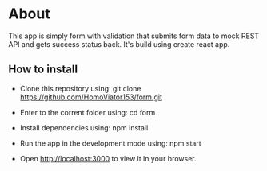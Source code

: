 # About

This app is simply form with validation that submits form data to mock REST API and gets success status back. It's build using create react app.

## How to install

- Clone this repository using: git clone https://github.com/HomoViator153/form.git

- Enter to the corrent folder using: cd form

- Install dependencies using: npm install

- Run the app in the development mode using: npm start

- Open [http://localhost:3000](http://localhost:3000) to view it in your browser.
